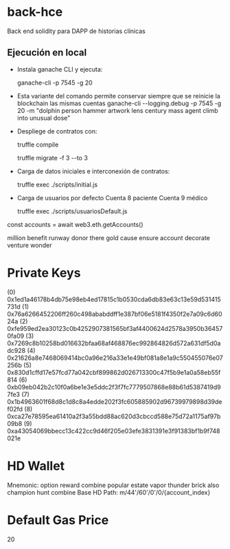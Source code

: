 # back-hce
Back end solidity para DAPP de historias clínicas

## Ejecución en local

- Instala ganache CLI y ejecuta:

    ganache-cli -p 7545 -g 20  

- Esta variante del comando permite conservar siempre que se reinicie la blockchain las mismas cuentas
    ganache-cli  --logging.debug -p 7545 -g 20 -m "dolphin person hammer artwork lens century mass agent climb into unusual dose"

- Despliege de contratos con:
    
    truffle compile

    truffle migrate -f 3 --to 3 
- Carga de datos iniciales e interconexión de contratos:

    truffle exec ./scripts/initial.js 

- Carga de usuarios por defecto
    Cuenta 8 paciente
    Cuenta 9 médico

    truffle exec ./scripts/usuariosDefault.js 

const accounts = await web3.eth.getAccounts() 

million benefit runway donor there gold cause ensure account decorate venture wonder

Private Keys
==================
(0) 0x1ed1a46178b4db75e98eb4ed17815c1b0530cda6db83e63c13e59d531415731d
(1) 0x76a6266452206ff260c498ababddff1e387bf06e5181f4350f2e7a09c6d6024a
(2) 0xfe959ed2ea30123c0b4252907381565bf3af4400624d2578a3950b364570fa09
(3) 0x7269c8b10258bd016632bfaa68af468876ec992864826d572a631df5d0adc928
(4) 0x21626a8e7468069414bc0a96e216a33e1e49bf081a8e1a9c550455076e07256b
(5) 0x830d1cffd17e57fcd77a042cbf899862d026713300c47f5b9e1a0a58eb55f814
(6) 0xb09eb042b2c10f0a6be1e3e5ddc2f3f7fc7779507868e88b61d5387419d97fe3
(7) 0x1b4963601f68d8c1d8c8a4edde202f3fc605885902d96739979898d39def02fd
(8) 0xca27e78595ea61410a2f3a55bdd88ac620d3cbccd588e75d72a1175af97b09b8
(9) 0xa43054069bbecc13c422cc9d46f205e03efe3831391e3f91383bf1b9f748021e


HD Wallet
==================
Mnemonic:      option reward combine popular estate vapor thunder brick also champion hunt combine
Base HD Path:  m/44'/60'/0'/0/{account_index}

Default Gas Price
==================
20

